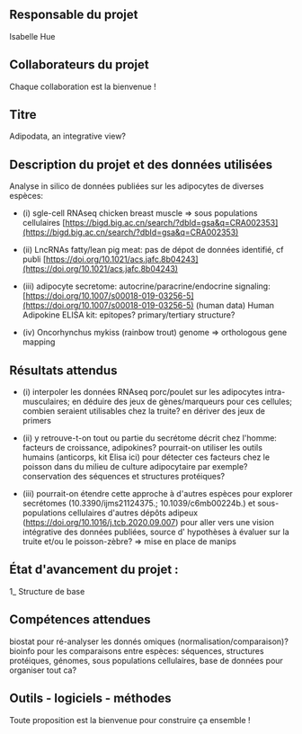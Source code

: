 ## Responsable du projet
Isabelle Hue

## Collaborateurs du projet
Chaque collaboration est la bienvenue !

## Titre
Adipodata, an integrative view?

## Description du projet et des données utilisées
Analyse in silico de données publiées sur les adipocytes de diverses espèces: 
- (i) sgle-cell RNAseq chicken breast muscle => sous populations cellulaires 
[https://bigd.big.ac.cn/search/?dbId=gsa&q=CRA002353](https://bigd.big.ac.cn/search/?dbId=gsa&q=CRA002353)

- (ii) LncRNAs fatty/lean pig meat: pas de dépot de données identifié, cf publi
[https://doi.org/10.1021/acs.jafc.8b04243](https://doi.org/10.1021/acs.jafc.8b04243)

- (iii) adipocyte secretome: autocrine/paracrine/endocrine signaling: 
[https://doi.org/10.1007/s00018-019-03256-5](https://doi.org/10.1007/s00018-019-03256-5) (human data)
Human Adipokine ELISA kit: epitopes? primary/tertiary structure?

- (iv) Oncorhynchus mykiss (rainbow trout) genome => orthologous gene mapping

## Résultats attendus
- (i) interpoler les données RNAseq porc/poulet sur les adipocytes intra-musculaires; en déduire des jeux de gènes/marqueurs pour ces cellules; combien seraient utilisables chez la truite? en dériver des jeux de primers

- (ii) y retrouve-t-on tout ou partie du secrétome décrit chez l'homme: facteurs de croissance, adipokines? pourrait-on utiliser les outils humains (anticorps, kit Elisa ici) pour détecter ces facteurs chez le poisson dans du milieu de culture adipocytaire par exemple? conservation des séquences et structures protéiques?

- (iii) pourrait-on étendre cette approche à  d'autres espèces pour explorer secrétomes (10.3390/ijms21124375.; 10.1039/c6mb00224b.) et sous-populations cellulaires d'autres dépôts adipeux (https://doi.org/10.1016/j.tcb.2020.09.007) pour aller vers une vision intégrative des données publiées, source d' hypothèses à évaluer sur la truite et/ou le poisson-zèbre? => mise en place de manips

## État d'avancement du projet :
1_ Structure de base

## Compétences attendues
biostat pour ré-analyser les donnés omiques (normalisation/comparaison)? 
bioinfo pour les comparaisons entre espèces: séquences, structures protéiques, génomes, sous populations cellulaires, base de données pour organiser tout ca?


## Outils - logiciels - méthodes
Toute proposition est la bienvenue pour construire ça ensemble !
